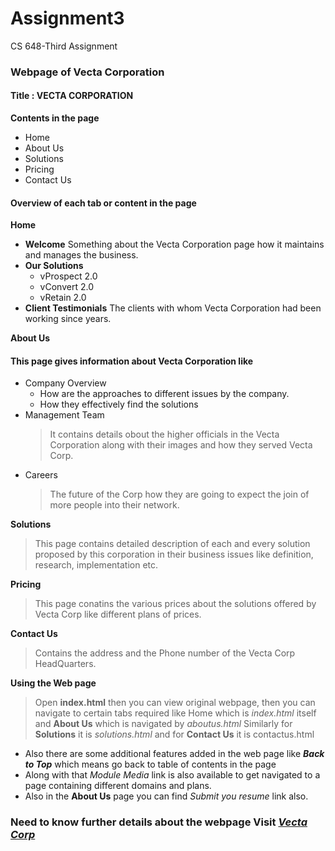# Assignment3
 CS 648-Third Assignment

### Webpage of Vecta Corporation
   #### Title : **VECTA CORPORATION**
   **Contents in the page**
   * Home
   * About Us
   * Solutions
   * Pricing
   * Contact Us
#### Overview of each tab or content in the page

**Home**
 * **Welcome**
   Something about the Vecta Corporation page how it maintains and manages the business.
 * **Our Solutions**
     * vProspect 2.0
     * vConvert 2.0
     * vRetain 2.0
 * **Client Testimonials**
  The clients with whom Vecta Corporation had been working since years.

**About Us**
  #### This page gives information about Vecta Corporation like
   * Company Overview
        * How are the approaches to different issues by the company.
        * How they effectively find the solutions
   * Management Team
        > It contains details obout the higher officials in the Vecta Corporation along with their images and how they served Vecta Corp.
   * Careers
       > The future of the Corp how they are going to expect the join of more people into their network.

   **Solutions**
   > This page contains detailed description of each and every solution proposed by this corporation in their business issues like definition, research, implementation etc.
   
   **Pricing**
   > This page conatins the various prices about the solutions offered by Vecta Corp like different plans of prices.

   **Contact Us**
   > Contains the address and the Phone number of the Vecta Corp HeadQuarters.
   
   **Using the Web page**
   > Open **index.html** then you can view original webpage, then you can navigate to certain tabs required like Home which is _index.html_ itself and **About Us** which is navigated by _aboutus.html_
   > Similarly for **Solutions** it is _solutions.html_ and for **Contact Us** it is contactus.html
   * Also there are some additional features added in the web page like _**Back to Top**_ which means go back to table of contents in the page
   * Along with that _Module Media_ link is also available to get navigated to a page containing different domains and plans.
   * Also in the **About Us** page you can find _Submit you resume_ link also.
   
 ### Need to know further details about the webpage Visit [**_Vecta Corp_** ](https://acw-group.com.hk/acw_distribution/events/VectaCorp/aboutus.htm)